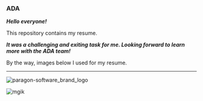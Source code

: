 ### ADA

**_Hello everyone!_**

This repository contains my resume.

_**It was a challenging and exiting task for me.
Looking forward to learn more with the ADA team!**_

By the way, images below I used for my resume.
* ** 

![paragon-software_brand_logo](https://cloud.githubusercontent.com/assets/21184960/18255882/219affe4-7363-11e6-8647-df6bad45257f.jpg)

![mgik](https://cloud.githubusercontent.com/assets/21184960/18256108/c0c10666-7365-11e6-97e8-3d8d07674327.png)
